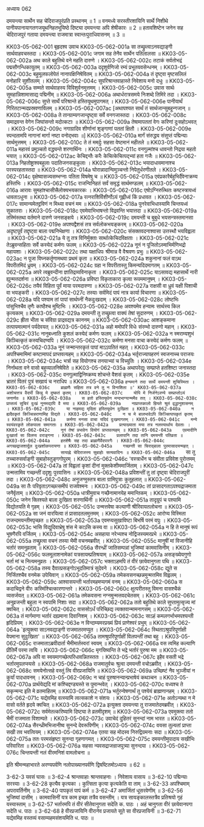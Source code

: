 अध्यायः 062

दमयन्त्या सार्थेन सह चेदिराजपुरंप्रति प्रस्थानम् ॥ 1 ॥ वनमध्ये सरस्तीरशायिनि सार्थे निशीथे पानीयपानायागतगजयूथनिहतभूयिष्ठे दिष्ट्या दमयन्त्या अपि शेषीकारः ॥ 2 ॥ हतावशिष्टेन जनेन सह चेदिराजपुरं गताया दमयन्त्या राजमात्रा स्वान्तःपुराधिवासनम् ॥ 3 ॥

KK03-05-062-001	बृहृदश्व उवाच 
KK03-05-062-001a	सा तच्छ्रुत्वाऽनवद्याङ्गी सार्थवाहवचस्तदा ।
KK03-05-062-001c	जगाम सह तेनैव सार्थेन पतिलालसा ॥
KK03-05-062-002a	अथ काले बहुतिथे वने महति दारुणे ।
KK03-05-062-002c	तटाकं सर्वतोभद्रं पद्मसौगन्धिकायुतम् ॥
KK03-05-062-003a	ददृशुर्वणिजो रम्यं प्रभूतयवसेन्धनम् ।
KK03-05-062-003c	बहुमूलफलोपेतं नानापक्षिनिषेवितम् ॥
KK03-05-062-004a	तं दृष्ट्वा मृष्टसलिलं मनोहारि सुशीतलम् ।
KK03-05-062-004c	सुपरिश्रान्तवाहास्ते निवेशाय मनो दधुः ॥
KK03-05-062-005a	सम्मते सार्थवाहस्य विविशुर्वनमुत्तमम् ।
KK03-05-062-005c	उवास सार्थः सुमहान्निशामासाद्य पद्मिनीम् ॥
KK03-05-062-006a	अथार्धरात्रसमये निःशब्दे तिमिरे तदा ।
KK03-05-062-006c	सुप्ते सार्थे परिश्रान्ते हस्तियूथमुपागमत् ।
KK03-05-062-006e	पानीयार्थं गिरितटान्मदप्रस्रवणाविलम् ॥
KK03-05-062-007ac	[अथापश्यत सार्थं तं सार्थजान्सुबहून्गजान् ॥
KK03-05-062-008a	ते तान्ग्राम्यगजान्दृष्ट्वा सर्वे वनगजास्तदा ।
KK03-05-062-008c	समाद्रवन्त वेगेन जिघांसन्तो मदोत्कटाः ॥
KK03-05-062-009a	तेषामापततां वेगः करिणां दुःसहोऽभवत् ।
KK03-05-062-009c	नगाग्रादिव शीर्णानां शृङ्गाणां पततां क्षितौ ।
KK03-05-062-009e	स्पन्दतामपि नागानां मार्गा नष्टा वनोद्भवाः ॥]
KK03-05-062-010a	मार्गं संरुद्ध्य संसुप्तं पद्मिन्याः सार्थमुत्तमम् ।
KK03-05-062-010c	ते तं ममर्दुः सहसा वेष्टमानं महीतले ॥
KK03-05-062-011a	महारवं प्रमुञ्चतो वद्ध्यन्ते शरणार्थिनः ।
KK03-05-062-011c	वनगुल्मांश्च धावन्तो निद्रया महतो भयात् ॥
KK03-05-062-012ac	केचिद्दन्तैः करैः केचित्केचित्पद्भ्यां हता गजैः ॥
KK03-05-062-013a	निहतोष्ट्राश्वबहुलाः पदातिजनसङ्कुलाः ।
KK03-05-062-013c	भयादाधावमानाश्च परस्परहतास्तदा ॥
KK03-05-062-014a	घोरान्नादान्विमुञ्चन्तो निपेतुर्धरणीतले ।
KK03-05-062-014c	वृक्षेष्वासज्यसम्भग्नाः पतिता विषमेषु च ॥
KK03-05-062-015a	एवंप्रकारैर्बहुभिर्दैवेनाक्रम्य हस्तिभिः ।
KK03-05-062-015c	राजन्विनिहतं सर्वं समृद्धं सार्थमण्डलम् ॥
KK03-05-062-016a	आरावः सुमहांश्चासीत्त्रैलोक्यभयकारकः ।
KK03-05-062-016c	एषोऽग्निरुत्थितः कष्टस्त्रायध्वं धावताऽधुना ॥
KK03-05-062-017a	रत्नराशिर्विशीर्णोऽयं गृह्णीध्वं किं प्रधावत ।
KK03-05-062-017c	सामान्यमेतद्द्रविणं न मिथ्या वचनं मम ॥
KK03-05-062-018a	पुनरेवाभिधास्यामि चिन्तयध्वं सुकातराः ।
KK03-05-062-018c	एवमेवाभिभाषन्तो विद्रवन्ति भयात्तदा ॥
KK03-05-062-019a	तस्मिंस्तथा वर्तमाने दारुणे जनसङ्क्षये ।
KK03-05-062-019c	दमयन्ती च बुबुधे भयसन्त्रस्तमानसा ।
KK03-05-062-019e	अपश्यद्वैशसं तत्र सर्वलोकभयङ्करम् ॥
KK03-05-062-020a	अदृष्टपूर्वं तद्दृष्ट्वा बाला पद्मनिभेक्षणा ।
KK03-05-062-020c	संसक्तवदनाश्वासा उत्तस्थौ भयविह्वला ॥
KK03-05-062-021a	ये तु तत्र विनिर्मुक्ताः सार्थात्केचिदविक्षताः ।
KK03-05-062-021c	तेऽब्रुवन्सहिताः सर्वे कस्येदं कर्मणः फलम् ॥
KK03-05-062-022a	नूनं न पूजितोऽस्माभिर्मणिभद्रो महायशाः ।
KK03-05-062-022c	तथा यक्षाधिपः श्रीमान्न वै वैश्रवणः प्रभुः ॥
KK03-05-062-023ac	न पूजा विघ्नकर्तॄणामथवा प्रथमं कृता ॥
KK03-05-062-024a	शकुनानां फलं वाऽथ विपरीतमिदं ध्रुवम् ।
KK03-05-062-024c	ग्रहा न विपरीतास्तु किमन्यदिदमागतम् ॥
KK03-05-062-025a	अपरे त्वब्रुवन्दीना ज्ञातिद्रव्यविनाकृता ।
KK03-05-062-025c	याऽसावद्य महासार्थे नारी ह्युन्मत्तदर्शना ॥
KK03-05-062-026a	प्रविष्टा विकृताकारा कृत्वा रूपममानुषम् ।
KK03-05-062-026c	तयैवं विहिता पूर्वं माया परमदारुणा ॥
KK03-05-062-027a	राक्षसी वा ध्रुवं यक्षी पिशाची वा भयङ्करी ।
KK03-05-062-027c	तस्याः सर्वमिदं पापं नात्र कार्या विचारणा ॥
KK03-05-062-028a	यदि पश्याम तां पापां सार्थघ्नीं नैकदुःखदाम् ।
KK03-05-062-028c	लोष्टभिः पांसुभिश्चैव तृणैः काष्ठैश्च मुष्टिभिः ।
KK03-05-062-028e	अवश्यमेव हन्यामः सार्थस्य किल कृत्यकाम् ॥
KK03-05-062-029a	दमयन्ती तु तच्छ्रुत्वा वाक्यं तेषां सुदारुणम् ।
KK03-05-062-029c	ह्रीता भीता च संविग्रा प्राद्रवद्यत्र काननम् ॥
KK03-05-062-030ac	आशङ्कमाना तत्पापमात्मानं पर्यदेवयत् ॥
KK03-05-062-031a	अहो ममोपरि विधेः संरम्भो दारुणो महान् ।
KK03-05-062-031c	नानुबध्नाति कुशलं कस्येदं कर्मणः फलम् ॥
KK03-05-062-032a	न स्मराम्यशुभं किञ्चित्कृतं कस्यचिदण्वपि ।
KK03-05-062-032c	कर्मणा मनसा वाचा कस्येदं कर्मणः फलम् ॥
KK03-05-062-033a	नूनं जन्मान्तरकृतं पापां माऽऽपतितं महत् ।
KK03-05-062-033c	अपश्चिमामिमां कष्टामापदं प्राप्तवत्यहम् ॥
KK03-05-062-034a	भर्तृराज्यापहरणं स्वजनाच्च पराजयः ।
KK03-05-062-034c	भर्त्रा सह वियोगश्च तनयाभ्यां च विच्युतिः ।
KK03-05-062-034e	निर्नाथता वने वासो बहुव्यालनिषेविते ॥
KK03-05-062-035a	अथापरेद्युः सम्प्राप्ते हतशिष्टा जनास्तदा ।
KK03-05-062-035c	वनगुल्माद्विनिष्क्रम्य शोचन्ते वैशसं कृतम् ।
KK03-05-062-035e	भ्रातरं पितरं पुत्रं सखायं च नराधिप ॥
KK03-05-062-036a	`हन्यमाने तदा सार्थे दमयन्ती शुचिस्मिता ।
KK03-05-062-036c	ब्राह्मणैः सहिता तत्र वने तु न विनाशिता ॥'
KK03-05-062-037a	अशोचत्तत्र वैदर्भी किन्नु मे दुष्कतं कृतम् ।
KK03-05-062-037c	योपि मे निर्जनेऽरण्ये सम्प्राप्तोऽयं जनार्णवः ॥
KK03-05-062-038a	स हतो हस्तियूथेन मन्दभाग्यान्ममैव तत् ।
KK03-05-062-038c	प्राप्तव्यं सुचिरं दुःखं नूनमद्यापि वै मया ॥
KK03-05-062-039a	नाप्राप्तकालो म्रियते श्रुतं वृद्धानुशासनम् ।
KK03-05-062-039c	या नाहमद्य मृदिता हस्तियूथेन दुःखिता ॥
KK03-05-062-040a	न ह्यदैवकृतं किञ्चिन्नराणामिह विद्यते ।
KK03-05-062-040c	न च मे बालभावेऽपि किञ्चित्पापकृतं कृतम् ॥
KK03-05-062-041a	कर्मणा मनसा वाचा यदिदं दुःखमागतम् ।
KK03-05-062-041c	मन्ये स्वयंवरकृते लोकपाला समागताः ॥
KK03-05-062-042a	प्रत्याख्याता मया तत्र नलस्यार्थाय देवताः ।
KK03-05-062-042c	नूनं तेषां प्रभावेन वियोगं प्राप्तवत्यहम् ॥
KK03-05-062-043a	एवमादीनि दुःखार्ता सा विलप्य वराङ्गना ।
KK03-05-062-043c	प्रलापानि तदा तानि दमयन्ती पतिव्रता ॥
KK03-05-062-044a	हतशेषैः सह तदा ब्राह्मणैर्वेदपारगैः ।
KK03-05-062-044c	अगच्छद्राजशार्दूल दुःखशोकपरायणा ॥
KK03-05-062-045a	गच्छन्ती सा चिराद्बाला पुरमासादयन्महत् ।
KK03-05-062-045c	सायाह्ने चेदिराजस्य सुबाहोः सत्यवादिनः ॥
KK03-05-062-046a	`सा तु तच्चारुसर्वाङ्गी सुबाहोस्तुङ्गगोपुरम् ।
KK03-05-062-046c	'वस्त्रार्धेन च संवीता प्रविवेश पुरोत्तमम् ॥
KK03-05-062-047a	तां विह्वलां कृशां दीनां मुक्तकेशीममार्जिताम् ।
KK03-05-062-047c	उन्मत्तामिव गच्छन्तीं ददृशुः पुरवासिनः ॥
KK03-05-062-048a	प्रविशन्तीं तु तां दृष्ट्वा चेदिराजपुरीं तदा ।
KK03-05-062-048c	अनुजग्मुस्तत्र बाला ग्रामिपुत्राः कुतूहलात् ॥
KK03-05-062-049a	सा तैः परिवृताऽगच्छत्समीपं राजवेश्मनः ।
KK03-05-062-049c	तां प्रासादगताऽपश्यद्राजमाता जनैर्वृताम् ॥
KK03-05-062-050a	धात्रीमुवाच गच्छैनामानयेह ममान्तिकम् ।
KK03-05-062-050c	जनेन क्लिश्यते बाला दुःखिता शरणार्थिनी ॥
KK03-05-062-051a	तादृग्रूपं च पश्यामि विद्योतयति मे गृहम् ।
KK03-05-062-051c	उन्मत्तवेषा कल्याणी श्रीरिवायतलोचना ॥
KK03-05-062-052a	सा जनं वारयित्वा तं प्रासादतलमुत्तमम् ।
KK03-05-062-052c	आरोप्य विस्मिता राजन्दमयन्तीमपृच्छत ॥
KK03-05-062-053a	एवमप्यसुखाविष्टा बिभर्षि परमं वपुः ।
KK03-05-062-053c	भासि विद्युदिवाभ्रेषु शंस मे काऽसि कस्य वा ॥
KK03-05-062-054a	न हि ते मानुषं रूपं भूषणैरपि वर्जितम् ।
KK03-05-062-054c	असहाया नरेभ्यश्च नोद्विजस्यमरप्रभे ॥
KK03-05-062-055a	तच्छ्रुत्वा वचनं तस्या भैमी वचनमब्रवीत् ।
KK03-05-062-055c	मानुषीं मां विजानीहि भर्तारं समनुव्रताम् ॥
KK03-05-062-056a	सैरन्ध्रीं जातिसम्पन्नां भुजिष्यां कामवासिनीम् ।
KK03-05-062-056c	फलमूलाशनामेकां यत्रसायम्प्रतिश्रयाम् ॥
KK03-05-062-057a	असङ्ख्येयगुणो भर्ता मां च नित्यमनुव्रतः ।
KK03-05-062-057c	भक्ताऽहमपि तं वीरं छायेवानुगता पथि ॥
KK03-05-062-058a	तस्य दैवात्प्रसङ्गोऽभूदतिमात्रं सुदेवने ।
KK03-05-062-058c	द्यूते स निर्जितश्चैव वनमेक उपेयिवान् ॥
KK03-05-062-059a	तमेकवसनच्छन्नमुन्मत्तमिव विह्वलम् ।
KK03-05-062-059c	आश्वासयन्ती भर्तारमहमप्यगमं वनम् ॥
KK03-05-062-060a	स कदाचिद्वने वीरः कस्मिंश्चित्कारणान्तरे ।
KK03-05-062-060c	क्षुत्परीतस्तु विमना वासश्चैकं व्यसर्जयत् ॥
KK03-05-062-061a	तमेकवसना नग्नमुन्मत्तवदचेतसम् ।
KK03-05-062-061c	अनुव्रजन्ती बहुला न स्वपामि निशाः सदा ॥
KK03-05-062-062a	ततो बहुतिथे काले सुप्तामुत्सृज्य मां क्वचित् ।
KK03-05-062-062c	वाससोऽर्धं परिच्छिद्य त्यक्तवान्मामनागसम् ॥
KK03-05-062-063a	तं मार्गमाणा भर्तारं दह्यमाना दिवानिशम् ।
KK03-05-062-063c	साऽहं कमलगर्भाभमपश्यन्ती हृदिप्रियम् ।
KK03-05-062-063e	न विन्दाम्यमरप्रख्यं प्रियं प्राणेश्वरं प्रभुम् ॥
KK03-05-062-064a	`इत्युक्त्वा साऽनवद्याङ्गी राजमातरमप्युत ।
KK03-05-062-064c	स्थिताऽश्रुपरिपूर्णाक्षी वेपमाना सुदुःखिता' ॥
KK03-05-062-065a	तामश्रुपरिपूर्णाक्षीं विलपन्तीं तथा बहु ।
KK03-05-062-065c	राजमाताऽब्रवीदार्ता भैमीमार्तस्वरां स्वयम् ॥
KK03-05-062-066a	वस त्वमिह कल्याणि प्रीतिर्मे परमा त्वयि ।
KK03-05-062-066c	मृगयिष्यन्ति ते भद्रे भर्तारं पुरुषा मम ॥
KK03-05-062-067a	अपि वा स्वयमागच्छेत्परिधावन्नितस्ततः ।
KK03-05-062-067c	इहैव वसती भद्रे भर्तारमुपलप्स्यसे ॥
KK03-05-062-068a	राजमातुर्वचः श्रुत्वा दमयन्ती वचोऽब्रवीत् ।
KK03-05-062-068c	समयेनोत्सहे वस्तुं त्वि वीरप्रजायिनि ॥
KK03-05-062-069a	उच्छिष्टं नैव भुञ्जीयां न कुर्यां पादधावनम् ।
KK03-05-062-069c	न चाहं पुरुषानन्यान्प्रभाषेयं कथञ्चन ॥
KK03-05-062-070a	प्रार्थयेद्यदि मां कश्चिद्दण्ड्यस्ते स पुमान्भवेत् ।
KK03-05-062-070c	वध्यश्च ते सकृन्मन्द इति मे व्रतमाहितम् ॥
KK03-05-062-071a	भर्तुरन्वेषणार्थं तु पश्येयं ब्राह्मणानहम् ।
KK03-05-062-071c	यद्येवमिह वत्स्यामि त्वत्सकाशे न संशयः ।
KK03-05-062-071e	अतोऽन्यथा न मे वासो वर्तते हृदये क्वचित् ॥
KK03-05-062-072a	इत्युक्ता दमयन्त्या तु राजमातेदमब्रवीत् ।
KK03-05-062-072c	सर्वमेतत्करिष्यामि दिष्ट्या ते व्रतमीदृशम् ॥
KK03-05-062-073a	एवमुक्त्वा ततो भैमीं राजमाता विशाम्पते ।
KK03-05-062-073c	उवाचेदं दुहितरं सुनन्दां नाम भारत ॥
KK03-05-062-074a	सैरन्ध्रीमभिजानीष्व सुनन्दे देवरूपिणीम् ।
KK03-05-062-074c	वयसा तुल्यतां प्राप्ता सखी तव भवत्वियम् ।
KK03-05-062-074e	एतया सह मोदस्व निरुद्विग्रमनाः सदा ॥
KK03-05-062-075a	ततः परमसंहृष्टा सुनन्दा गृहणागमत् ।
KK03-05-062-075c	दमयन्तीमुपादाय सखीभिः परिवारिता ॥
KK03-05-062-076a	सहसा न्यवसद्राजन्राजपुत्र्या सुनन्दया ।
KK03-05-062-076c	चिन्तयन्ती नलं वीरमनिशं वामलोचना ॥

इति श्रीमन्महाभारते अरण्यपर्वणि नलोपाख्यानपर्वणि द्विषष्टितमोऽध्यायः ॥ 62 ॥

3-62-3 यवसं घासः ॥ 3-62-4 श्रान्तवाहाः श्रान्तवाहनाः । निवेशाय वासाय ॥ 3-62-10 पद्मिन्याः सरस्याः ॥ 3-62-28 कृत्यैव कृत्यका । कुत्सिता कृत्या कृत्यकेति वा ताम् ॥ 3-62-33 अपश्चिमाम् अपरावर्तिनीम् ॥ 3-62-40 पापकृतं पापं कर्म ॥ 3-62-47 अमार्जितां धूसरवेणीम् ॥ 3-62-56 भुजिष्यां दासीम् । कामवासिनीं यत्र काम इच्छा तत्रैव वसन्तीम् । यत्र सायङ्कालस्तत्रैव प्रतिश्रयो गृहं यस्यास्ताम् ॥ 3-62-57 भर्तारमपि तं वीरं सीतेवानुगता सदेति क. पाठः । अहं चानुगता वीरं छायेवानपगा सदेति ध. पाठः ॥ 3-62-68 हे वीरप्रजायिनि वीरानेव प्रजायते सूते सा वीरप्रजायिनी ॥ 3-62-71 यद्येवमिह वस्तव्यं वसाम्यहमसंशयमिति ध. पाठः ॥
